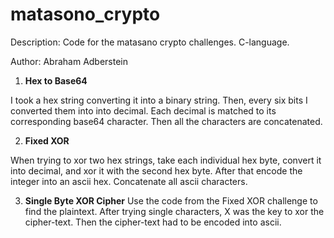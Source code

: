 # matasono_crypto
Description: Code for the matasano crypto challenges. C-language.

Author: Abraham Adberstein

1. **Hex to Base64**

  I took a hex string converting it into a binary string. Then, every six bits I converted them into
  into decimal. Each decimal is matched to its corresponding base64 character. Then all the characters
  are concatenated.

2. **Fixed XOR**

  When trying to xor two hex strings, take each individual hex byte, convert it into decimal, and xor it
  with the second hex byte. After that encode the integer into an ascii hex. Concatenate all ascii characters.

3. **Single Byte XOR Cipher**
  Use the code from the Fixed XOR challenge to find the plaintext. After trying single characters, X was the
  key to xor the cipher-text. Then the cipher-text had to be encoded into ascii. 
